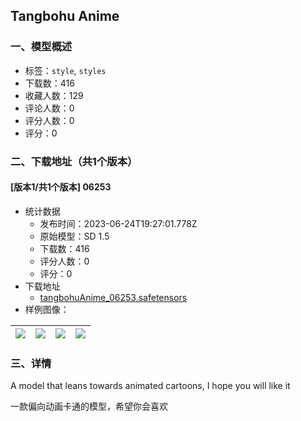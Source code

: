 ## Tangbohu Anime
### 一、模型概述

- 标签：`style`, `styles`
- 下载数：416
- 收藏人数：129
- 评论人数：0
- 评分人数：0
- 评分：0

### 二、下载地址（共1个版本）

#### [版本1/共1个版本] 06253

- 统计数据
  - 发布时间：2023-06-24T19:27:01.778Z
  - 原始模型：SD 1.5
  - 下载数：416
  - 评分人数：0
  - 评分：0
- 下载地址
  - [tangbohuAnime_06253.safetensors](https://civitai.com/api/download/models/103216)
- 样例图像：

| <img src="https://image.civitai.com/xG1nkqKTMzGDvpLrqFT7WA/734fb8ca-f058-40a8-818f-effaae993a34/width=450/1275048.jpeg" /> | <img src="https://image.civitai.com/xG1nkqKTMzGDvpLrqFT7WA/673f05c8-5780-4ba9-b042-756ccb3aa740/width=450/1275052.jpeg" /> | <img src="https://image.civitai.com/xG1nkqKTMzGDvpLrqFT7WA/6eab1f02-7320-4fc5-97db-1847a4701124/width=450/1275047.jpeg" /> | <img src="https://image.civitai.com/xG1nkqKTMzGDvpLrqFT7WA/8156c174-d4e9-40b6-915a-eb500603aaef/width=450/1275049.jpeg" /> |
| ---- | ---- | ---- | ---- |


### 三、详情
<p>A model that leans towards animated cartoons, I hope you will like it</p><p></p><p>一款偏向动画卡通的模型，希望你会喜欢</p>